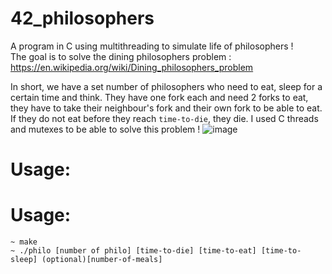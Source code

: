 # 42_philosophers
A program in C using multithreading to simulate life of philosophers !\
The goal is to solve the dining philosophers problem : https://en.wikipedia.org/wiki/Dining_philosophers_problem

In short, we have a set number of philosophers who need to eat, sleep for a certain time and think.
They have one fork each and need 2 forks to eat, they have to take their neighbour's fork and their own fork to be able to eat.
If they do not eat before they reach `time-to-die`, they die.
I used C threads and mutexes to be able to solve this problem !
![image](https://github.com/iaschnei/42_philosophers/assets/141677415/87b26d6a-101b-4e21-a2d4-29e1dd39b732)

# Usage:

# Usage:
```console
~ make
~ ./philo [number of philo] [time-to-die] [time-to-eat] [time-to-sleep] (optional)[number-of-meals]
```
